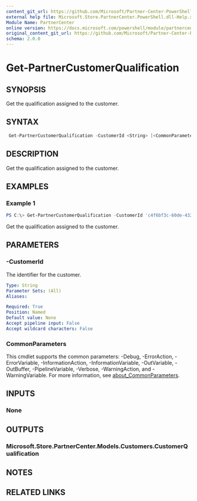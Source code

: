 ```yaml
---
content_git_url: https://github.com/Microsoft/Partner-Center-PowerShell/blob/master/docs/help/Get-PartnerCustomerQualification.md
external help file: Microsoft.Store.PartnerCenter.PowerShell.dll-Help.xml
Module Name: PartnerCenter
online version: https://docs.microsoft.com/powershell/module/partnercenter/Get-PartnerCustomerQualification
original_content_git_url: https://github.com/Microsoft/Partner-Center-PowerShell/blob/master/docs/help/Get-PartnerCustomerQualification.md
schema: 2.0.0
---
```


# Get-PartnerCustomerQualification

## SYNOPSIS
Get the qualification assigned to the customer.

## SYNTAX

```powershell
 Get-PartnerCustomerQualification -CustomerId <String> [<CommonParameters>]
```

## DESCRIPTION
Get the qualification assigned to the customer.

## EXAMPLES

### Example 1
```powershell
PS C:\> Get-PartnerCustomerQualification -CustomerId 'c4f6bf3c-60de-432e-a3ec-20bcc5b26ec2'
```

Get the qualification assigned to the customer.

## PARAMETERS

### -CustomerId
The identifier for the customer.

```yaml
Type: String
Parameter Sets: (All)
Aliases:

Required: True
Position: Named
Default value: None
Accept pipeline input: False
Accept wildcard characters: False
```

### CommonParameters
This cmdlet supports the common parameters: -Debug, -ErrorAction, -ErrorVariable, -InformationAction, -InformationVariable, -OutVariable, -OutBuffer, -PipelineVariable, -Verbose, -WarningAction, and -WarningVariable. For more information, see [about_CommonParameters](http://go.microsoft.com/fwlink/?LinkID=113216).

## INPUTS

### None

## OUTPUTS

### Microsoft.Store.PartnerCenter.Models.Customers.CustomerQualification

## NOTES

## RELATED LINKS
